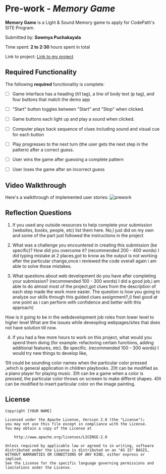 # Pre-work - *Memory Game*

**Memory Game** is a Light & Sound Memory game to apply for CodePath's SITE Program. 

Submitted by: **Sowmya Puchakayala**

Time spent: **2 to 2:30** hours spent in total

Link to project: [Link to my project](https://glitch.com/edit/#!/understood-ringed-lens?path=README.md%3A7%3A24)

## Required Functionality

The following **required** functionality is complete:

* [ ] Game interface has a heading (h1 tag), a line of body text (p tag), and four buttons that match the demo app
* [ ] "Start" button toggles between "Start" and "Stop" when clicked. 
* [ ] Game buttons each light up and play a sound when clicked. 
* [ ] Computer plays back sequence of clues including sound and visual cue for each button
* [ ] Play progresses to the next turn (the user gets the next step in the pattern) after a correct guess. 
* [ ] User wins the game after guessing a complete pattern
* [ ] User loses the game after an incorrect guess


## Video Walkthrough

Here's a walkthrough of implemented user stories:
![prework](https://user-images.githubusercontent.com/63092943/112120350-5c420180-8b7b-11eb-9c03-395546373752.gif)

## Reflection Questions
1. If you used any outside resources to help complete your submission (websites, books, people, etc) list them here. 
No,I just did on my own and some of the part just followed the instructions in the project

2. What was a challenge you encountered in creating this submission (be specific)? How did you overcome it? (recommended 200 - 400 words) 
I did typing mistake at 2 places,got to know as the output is not working after the particular change,once i reviewed the code overall again i am able to solve those mistakes.

3. What questions about web development do you have after completing your submission? (recommended 100 - 300 words) 
I did a good job,i am able to do almost most of the project,got clues from the description of each step made the work
more easier.
The question is how you going to analyze our skills through this guided clues assignment?,(i feel good at
one point as i can perform with confidence and better with this approach)

How is it going to be in the webdevelopment job roles from lower level to higher level
What are the issues while deveopling webpages/sites that does not have solution till now.

4. If you had a few more hours to work on this project, what would you spend them doing (for example: refactoring certain functions, adding additional features, etc). Be specific. (recommended 100 - 300 words) 
I would try new things to develop like,

1)It could be sounding color names when the particular color pressed ,which is general application in children playbooks.
2)It can be modified as a piano player for playing music.
3)It can be a game when a color is pressed, the particular color throws on screeen to make differnt shapes.
4)It can be modified to insert particular color on the image painting.




## License

    Copyright [YOUR NAME]

    Licensed under the Apache License, Version 2.0 (the "License");
    you may not use this file except in compliance with the License.
    You may obtain a copy of the License at

        http://www.apache.org/licenses/LICENSE-2.0

    Unless required by applicable law or agreed to in writing, software
    distributed under the License is distributed on an "AS IS" BASIS,
    WITHOUT WARRANTIES OR CONDITIONS OF ANY KIND, either express or implied.
    See the License for the specific language governing permissions and
    limitations under the License.
